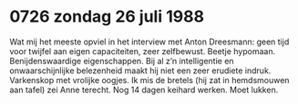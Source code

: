 # 0726 zondag 26 juli 1988
Wat mij het meeste opviel in het interview met Anton Dreesmann: geen tijd voor twijfel aan eigen capaciteiten, zeer zelfbewust. Beetje hypomaan. Benijdenswaardige eigenschappen. Bij al z’n intelligentie en onwaarschijnlijke belezenheid maakt hij niet een zeer erudiete indruk. Varkenskop met vrolijke oogjes. Ik mis de bretels (hij zat in hemdsmouwen aan tafel) zei Anne terecht.
Nog 14 dagen keihard werken. Moet lukken.

